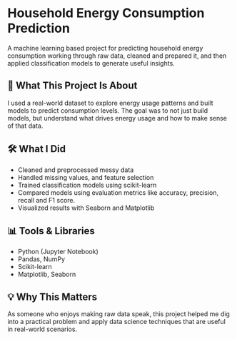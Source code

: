 # Household Energy Consumption Prediction

A machine learning based project for predicting household energy consumption working through raw data, cleaned and prepared it, and then applied classification models to generate useful insights.

## 📌 What This Project Is About
I used a real-world dataset to explore energy usage patterns and built models to predict consumption levels. The goal was to not just build models, but understand what drives energy usage and how to make sense of that data.

## 🛠️ What I Did
- Cleaned and preprocessed messy data
- Handled missing values, and feature selection
- Trained classification models using scikit-learn
- Compared models using evaluation metrics like accuracy, precision, recall and F1 score.
- Visualized results with Seaborn and Matplotlib

## 📊 Tools & Libraries
- Python (Jupyter Notebook)
- Pandas, NumPy
- Scikit-learn
- Matplotlib, Seaborn

## 💡 Why This Matters
As someone who enjoys making raw data speak, this project helped me dig into a practical problem and apply data science techniques that are useful in real-world scenarios.
